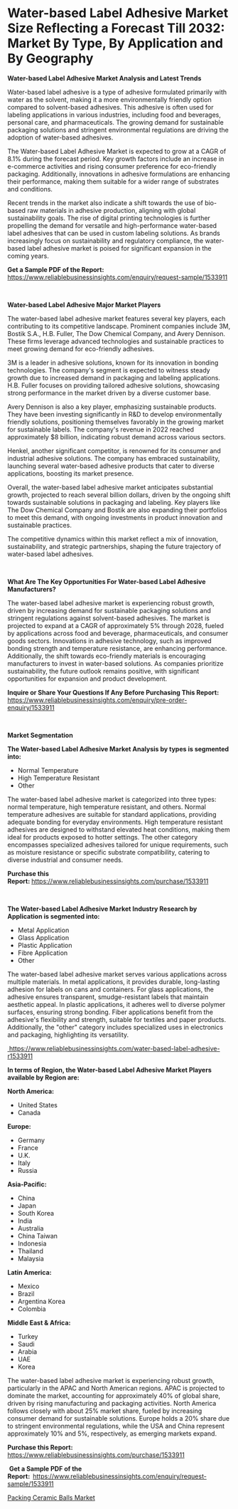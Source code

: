 <p><h1>Water-based Label Adhesive Market Size Reflecting a Forecast Till 2032: Market By Type, By Application and By Geography</h1></p><p><strong>Water-based Label Adhesive Market Analysis and Latest Trends</strong></p>
<p><p>Water-based label adhesive is a type of adhesive formulated primarily with water as the solvent, making it a more environmentally friendly option compared to solvent-based adhesives. This adhesive is often used for labeling applications in various industries, including food and beverages, personal care, and pharmaceuticals. The growing demand for sustainable packaging solutions and stringent environmental regulations are driving the adoption of water-based adhesives.</p><p>The Water-based Label Adhesive Market is expected to grow at a CAGR of 8.1% during the forecast period. Key growth factors include an increase in e-commerce activities and rising consumer preference for eco-friendly packaging. Additionally, innovations in adhesive formulations are enhancing their performance, making them suitable for a wider range of substrates and conditions.</p><p>Recent trends in the market also indicate a shift towards the use of bio-based raw materials in adhesive production, aligning with global sustainability goals. The rise of digital printing technologies is further propelling the demand for versatile and high-performance water-based label adhesives that can be used in custom labeling solutions. As brands increasingly focus on sustainability and regulatory compliance, the water-based label adhesive market is poised for significant expansion in the coming years.</p></p>
<p><strong>Get a Sample PDF of the Report:&nbsp;</strong> <a href="https://www.reliablebusinessinsights.com/enquiry/request-sample/1533911?utm_campaign=2234&utm_medium=2&utm_source=Github&utm_content=ia&utm_term=02022025&utm_id=water-based-label-adhesive">https://www.reliablebusinessinsights.com/enquiry/request-sample/1533911</a></p>
<p>&nbsp;</p>
<p><strong>Water-based Label Adhesive Major Market Players</strong></p>
<p><p>The water-based label adhesive market features several key players, each contributing to its competitive landscape. Prominent companies include 3M, Bostik S.A., H.B. Fuller, The Dow Chemical Company, and Avery Dennison. These firms leverage advanced technologies and sustainable practices to meet growing demand for eco-friendly adhesives.</p><p>3M is a leader in adhesive solutions, known for its innovation in bonding technologies. The company's segment is expected to witness steady growth due to increased demand in packaging and labeling applications. H.B. Fuller focuses on providing tailored adhesive solutions, showcasing strong performance in the market driven by a diverse customer base.</p><p>Avery Dennison is also a key player, emphasizing sustainable products. They have been investing significantly in R&D to develop environmentally friendly solutions, positioning themselves favorably in the growing market for sustainable labels. The company's revenue in 2022 reached approximately $8 billion, indicating robust demand across various sectors.</p><p>Henkel, another significant competitor, is renowned for its consumer and industrial adhesive solutions. The company has embraced sustainability, launching several water-based adhesive products that cater to diverse applications, boosting its market presence. </p><p>Overall, the water-based label adhesive market anticipates substantial growth, projected to reach several billion dollars, driven by the ongoing shift towards sustainable solutions in packaging and labeling. Key players like The Dow Chemical Company and Bostik are also expanding their portfolios to meet this demand, with ongoing investments in product innovation and sustainable practices.</p><p>The competitive dynamics within this market reflect a mix of innovation, sustainability, and strategic partnerships, shaping the future trajectory of water-based label adhesives.</p></p>
<p>&nbsp;</p>
<p><strong>What Are The Key Opportunities For Water-based Label Adhesive Manufacturers?</strong></p>
<p><p>The water-based label adhesive market is experiencing robust growth, driven by increasing demand for sustainable packaging solutions and stringent regulations against solvent-based adhesives. The market is projected to expand at a CAGR of approximately 5% through 2028, fueled by applications across food and beverage, pharmaceuticals, and consumer goods sectors. Innovations in adhesive technology, such as improved bonding strength and temperature resistance, are enhancing performance. Additionally, the shift towards eco-friendly materials is encouraging manufacturers to invest in water-based solutions. As companies prioritize sustainability, the future outlook remains positive, with significant opportunities for expansion and product development.</p></p>
<p><strong>Inquire or Share Your Questions If Any Before Purchasing This Report:</strong> <a href="https://www.reliablebusinessinsights.com/enquiry/pre-order-enquiry/1533911?utm_campaign=2234&utm_medium=2&utm_source=Github&utm_content=ia&utm_term=02022025&utm_id=water-based-label-adhesive">https://www.reliablebusinessinsights.com/enquiry/pre-order-enquiry/1533911</a></p>
<p>&nbsp;</p>
<p><strong>Market Segmentation</strong></p>
<p><strong>The Water-based Label Adhesive Market Analysis by types is segmented into:</strong></p>
<p><ul><li>Normal Temperature</li><li>High Temperature Resistant</li><li>Other</li></ul></p>
<p><p>The water-based label adhesive market is categorized into three types: normal temperature, high temperature resistant, and others. Normal temperature adhesives are suitable for standard applications, providing adequate bonding for everyday environments. High temperature resistant adhesives are designed to withstand elevated heat conditions, making them ideal for products exposed to hotter settings. The other category encompasses specialized adhesives tailored for unique requirements, such as moisture resistance or specific substrate compatibility, catering to diverse industrial and consumer needs.</p></p>
<p><strong>Purchase this Report:&nbsp;</strong><a href="https://www.reliablebusinessinsights.com/purchase/1533911?utm_campaign=2234&utm_medium=2&utm_source=Github&utm_content=ia&utm_term=02022025&utm_id=water-based-label-adhesive">https://www.reliablebusinessinsights.com/purchase/1533911</a></p>
<p>&nbsp;</p>
<p><strong>The Water-based Label Adhesive Market Industry Research by Application is segmented into:</strong></p>
<p><ul><li>Metal Application</li><li>Glass Application</li><li>Plastic Application</li><li>Fibre Application</li><li>Other</li></ul></p>
<p><p>The water-based label adhesive market serves various applications across multiple materials. In metal applications, it provides durable, long-lasting adhesion for labels on cans and containers. For glass applications, the adhesive ensures transparent, smudge-resistant labels that maintain aesthetic appeal. In plastic applications, it adheres well to diverse polymer surfaces, ensuring strong bonding. Fiber applications benefit from the adhesive's flexibility and strength, suitable for textiles and paper products. Additionally, the "other" category includes specialized uses in electronics and packaging, highlighting its versatility.</p></p>
<p><a href="https://www.reliablebusinessinsights.com/water-based-label-adhesive-r1533911?utm_campaign=2234&utm_medium=2&utm_source=Github&utm_content=ia&utm_term=02022025&utm_id=water-based-label-adhesive">&nbsp;https://www.reliablebusinessinsights.com/water-based-label-adhesive-r1533911</a></p>
<p><strong>In terms of Region, the Water-based Label Adhesive Market Players available by Region are:</strong></p>
<p>
    <p> <strong> North America: </strong>
        <ul>
            <li>United States</li>
            <li>Canada</li>
        </ul>
        </p> 
    <p> <strong> Europe: </strong>
        <ul>
            <li>Germany</li>
            <li>France</li>
            <li>U.K.</li>
            <li>Italy</li>
            <li>Russia</li>
        </ul>
        </p> 
    <p> <strong> Asia-Pacific: </strong>
        <ul>
            <li>China</li>
            <li>Japan</li>
            <li>South Korea</li>
            <li>India</li>
            <li>Australia</li>
            <li>China Taiwan</li>
            <li>Indonesia</li>
            <li>Thailand</li>
            <li>Malaysia</li>
        </ul>
        </p> 
    <p> <strong> Latin America: </strong>
        <ul>
            <li>Mexico</li>
            <li>Brazil</li>
            <li>Argentina Korea</li>
            <li>Colombia</li>
        </ul>
        </p> 
    <p> <strong> Middle East & Africa: </strong>
        <ul>
            <li>Turkey</li>
            <li>Saudi</li>
            <li>Arabia</li>
            <li>UAE</li>
            <li>Korea</li>
        </ul>
    </p>
    </p>
<p><p>The water-based label adhesive market is experiencing robust growth, particularly in the APAC and North American regions. APAC is projected to dominate the market, accounting for approximately 40% of global share, driven by rising manufacturing and packaging activities. North America follows closely with about 25% market share, fueled by increasing consumer demand for sustainable solutions. Europe holds a 20% share due to stringent environmental regulations, while the USA and China represent approximately 10% and 5%, respectively, as emerging markets expand.</p></p>
<p><strong>Purchase this Report: </strong><a href="https://www.reliablebusinessinsights.com/purchase/1533911?utm_campaign=2234&utm_medium=2&utm_source=Github&utm_content=ia&utm_term=02022025&utm_id=water-based-label-adhesive">https://www.reliablebusinessinsights.com/purchase/1533911</a></p>
<p>&nbsp;<strong>Get a Sample PDF of the Report:&nbsp;&nbsp;</strong><a href="https://www.reliablebusinessinsights.com/enquiry/request-sample/1533911?utm_campaign=2234&utm_medium=2&utm_source=Github&utm_content=ia&utm_term=02022025&utm_id=water-based-label-adhesive">https://www.reliablebusinessinsights.com/enquiry/request-sample/1533911</a></p>
<p><strong></strong></p>
<p><p><a href="https://github.com/hillsmyung726/Market-Research-Report-List-1/blob/main/packing-ceramic-balls-market.md?utm_campaign=2234&utm_medium=2&utm_source=Github&utm_content=ia&utm_term=02022025&utm_id=water-based-label-adhesive">Packing Ceramic Balls Market</a></p></p>